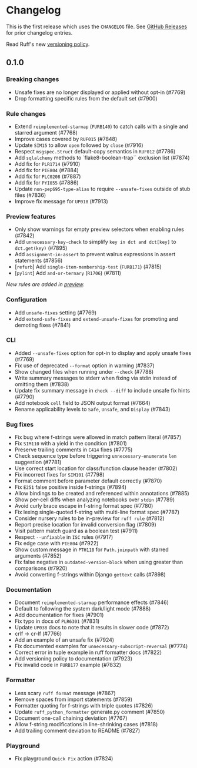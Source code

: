 # Changelog

This is the first release which uses the `CHANGELOG` file. See [GitHub Releases](https://github.com/astral-sh/ruff/releases) for prior changelog entries.

Read Ruff's new [versioning policy](https://docs.astral.sh/ruff/versioning/).

## 0.1.0

### Breaking changes
- Unsafe fixes are no longer displayed or applied without opt-in (#7769)
- Drop formatting specific rules from the default set (#7900)

### Rule changes
- Extend `reimplemented-starmap` (`FURB140`) to catch calls with a single and starred argument (#7768)
- Improve cases covered by `RUF015` (#7848)
- Update `SIM15` to allow `open` followed by `close` (#7916)
- Respect `msgspec.Struct` default-copy semantics in `RUF012` (#7786)
- Add `sqlalchemy` methods to `flake8-boolean-trap`` exclusion list (#7874)
- Add fix for `PLR1714` (#7910)
- Add fix for `PIE804` (#7884)
- Add fix for `PLC0208` (#7887)
- Add fix for `PYI055` (#7886)
- Update `non-pep695-type-alias` to require `--unsafe-fixes` outside of stub files (#7836)
- Improve fix message for `UP018` (#7913)

### Preview features
- Only show warnings for empty preview selectors when enabling rules (#7842)
- Add `unnecessary-key-check` to simplify `key in dct and dct[key]` to `dct.get(key)` (#7895)
- Add `assignment-in-assert` to prevent walrus expressions in assert statements (#7856)
- [`refurb`] Add `single-item-membership-test` (`FURB171`) (#7815)
- [`pylint`] Add `and-or-ternary` (`R1706`) (#7811)

_New rules are added in [preview](https://docs.astral.sh/ruff/preview/)._

### Configuration
- Add `unsafe-fixes` setting (#7769)
- Add `extend-safe-fixes` and `extend-unsafe-fixes` for promoting and demoting fixes (#7841)

### CLI
- Added `--unsafe-fixes` option for opt-in to display and apply unsafe fixes (#7769)
- Fix use of deprecated `--format` option in warning (#7837)
- Show changed files when running under `--check` (#7788)
- Write summary messages to stderr when fixing via stdin instead of omitting them (#7838)
- Update fix summary message in `check --diff` to include unsafe fix hints (#7790)
- Add notebook `cell` field to JSON output format (#7664)
- Rename applicability levels to `Safe`, `Unsafe`, and `Display` (#7843)

### Bug fixes
- Fix bug where f-strings were allowed in match pattern literal (#7857)
- Fix `SIM110` with a yield in the condition (#7801)
- Preserve trailing comments in `C414` fixes (#7775)
- Check sequence type before triggering `unnecessary-enumerate` `len` suggestion (#7781)
- Use correct start location for class/function clause header (#7802)
- Fix incorrect fixes for `SIM101` (#7798)
- Format comment before parameter default correctly (#7870)
- Fix `E251` false positive inside f-strings (#7894)
- Allow bindings to be created and referenced within annotations (#7885)
- Show per-cell diffs when analyzing notebooks over `stdin` (#7789)
- Avoid curly brace escape in f-string format spec (#7780)
- Fix lexing single-quoted f-string with multi-line format spec (#7787)
- Consider nursery rules to be in-preview for `ruff rule` (#7812)
- Report precise location for invalid conversion flag (#7809)
- Visit pattern match guard as a boolean test (#7911)
- Respect `--unfixable` in `ISC` rules (#7917)
- Fix edge case with `PIE804` (#7922)
- Show custom message in `PTH118` for `Path.joinpath` with starred arguments (#7852)
- Fix false negative in `outdated-version-block` when using greater than comparisons (#7920)
- Avoid converting f-strings within Django `gettext` calls (#7898)

### Documentation
- Document `reimplemented-starmap` performance effects (#7846)
- Default to following the system dark/light mode (#7888)
- Add documentation for fixes (#7901)
- Fix typo in docs of `PLR6301` (#7831)
- Update `UP038` docs to note that it results in slower code (#7872)
- crlf -> cr-lf (#7766)
- Add an example of an unsafe fix (#7924)
- Fix documented examples for `unnecessary-subscript-reversal` (#7774)
- Correct error in tuple example in ruff formatter docs (#7822)
- Add versioning policy to documentation (#7923)
- Fix invalid code in `FURB177` example (#7832)

### Formatter
- Less scary `ruff format` message (#7867)
- Remove spaces from import statements (#7859)
- Formatter quoting for f-strings with triple quotes (#7826)
- Update `ruff_python_formatter` generate.py comment (#7850)
- Document one-call chaining deviation (#7767)
- Allow f-string modifications in line-shrinking cases (#7818)
- Add trailing comment deviation to README (#7827)

### Playground
- Fix playground `Quick Fix` action (#7824)
